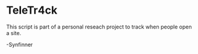 # TeleTr4ck

This script is part of a personal reseach project to track when people open a site. 

-Synfinner 